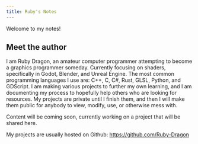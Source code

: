 ```yaml
---
title: Ruby's Notes
---
```


Welcome to my notes!

## Meet the author

I am Ruby Dragon, an amateur computer programmer attempting to become a graphics programmer someday. Currently focusing on shaders, specifically in Godot, Blender, and Unreal Engine. The most common programming languages I use are: C++, C, C#, Rust, GLSL, Python, and GDScript. I am making various projects to further my own learning, and I am documenting my process to hopefully help others who are looking for resources. My projects are private until I finish them, and then I will make them public for anybody to view, modify, use, or otherwise mess with.

Content will be coming soon, currently working on a project that will be shared here.

My projects are usually hosted on Github: https://github.com/Ruby-Dragon



